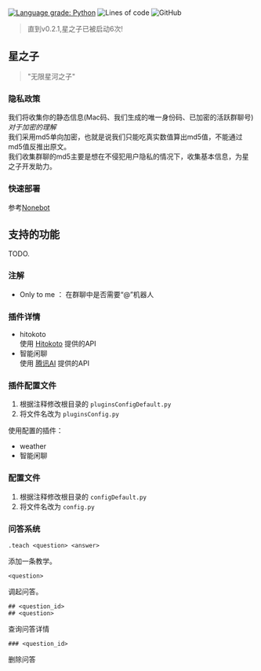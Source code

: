 
# 
[![Language grade: Python](https://img.shields.io/lgtm/grade/python/g/Lparksi/Sohn_des_Sterns.svg?logo=lgtm&logoWidth=18)](https://lgtm.com/projects/g/Lparksi/Sohn_des_Sterns/)
![Lines of code](https://img.shields.io/tokei/lines/github/lparksi/Sohn_des_Sterns)
![GitHub](https://img.shields.io/github/license/Lparksi/Sohn_des_Sterns)

> 直到v0.2.1,星之子已被启动6次!  

## 星之子
> "无限星河之子" 
### 隐私政策
我们将收集你的静态信息(Mac码、我们生成的唯一身份码、已加密的活跃群聊号)  
*对于加密的理解*  
我们采用md5单向加密，也就是说我们只能吃真实数值算出md5值，不能通过md5值反推出原文。  
我们收集群聊的md5主要是想在不侵犯用户隐私的情况下，收集基本信息，为星之子开发助力。  

### 快速部署

参考[Nonebot](https://docs.nonebot.dev/guide/installation.html)
## 支持的功能  
TODO.

  
### 注解  
- Only to me ： 在群聊中是否需要“@”机器人
### 插件详情
- hitokoto  
使用 [Hitokoto](https://hitokoto.cn/) 提供的API
- 智能闲聊  
使用 [腾讯AI](https://ai.qq.com/) 提供的API
### 插件配置文件  
1. 根据注释修改根目录的 `pluginsConfigDefault.py`  
2. 将文件名改为 `pluginsConfig.py`    

使用配置的插件：
- weather
- 智能闲聊
### 配置文件
1. 根据注释修改根目录的 `configDefault.py` 
2. 将文件名改为 `config.py`
### 问答系统
```
.teach <question> <answer>
```
添加一条教学。
```
<question>
```
调起问答。
```
## <question_id>
## <question>
```
查询问答详情
```
### <question_id>
```
删除问答